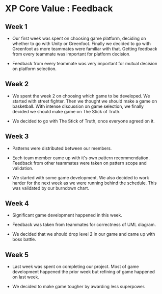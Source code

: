 # XP Core Value : Feedback

## Week 1

* Our first week was spent on choosing game platform, deciding on whether to go with Unity or Greenfoot. Finally we decided to go with Greenfoot as more teammates were familiar with that. Getting feedback from every teammate was important for platform decision. 

* Feedback from every teammate was very important for mutual decision on platform selection. 


## Week 2

* We spent the week 2 on choosing which game to be developed. We started with street fighter. Then we thought we should make a game on basketball. With intense discussion on game selection, we finally decided we should make game on The Stick of Truth. 

* We decided to go with The Stick of Truth, once everyone agreed on it.

## Week 3

*  Patterns were distributed between our members.

* Each team member came up with it's own pattern recommendation. Feedback from other teammates were taken on pattern scope and validation.

* We started with some game development. We also decided to work harder for the next week as we were running behind the schedule. This was validated by our burndown chart.

## Week 4 

* Significant game development happened in this week. 

* Feedback was taken from teammates for correctness of UML diagram.

* We decided that we should drop level 2 in our game and came up with boss battle. 

## Week 5

* Last week was spent on completing our project. Most of game development happened the prior week but refining of game happened on last week.

* We decided to make game tougher by awarding less superpower. 